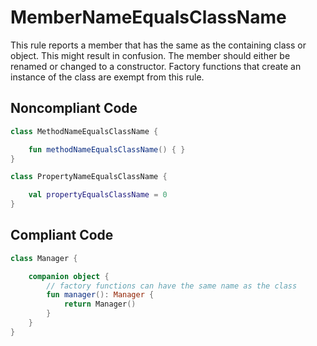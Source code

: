 # MemberNameEqualsClassName

This rule reports a member that has the same as the containing class or object.
This might result in confusion.
The member should either be renamed or changed to a constructor.
Factory functions that create an instance of the class are exempt from this rule.

## Noncompliant Code

```kotlin
class MethodNameEqualsClassName {

    fun methodNameEqualsClassName() { }
}

class PropertyNameEqualsClassName {

    val propertyEqualsClassName = 0
}
```
## Compliant Code

```kotlin
class Manager {

    companion object {
        // factory functions can have the same name as the class
        fun manager(): Manager {
            return Manager()
        }
    }
}
```
